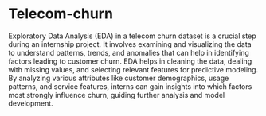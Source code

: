 # Telecom-churn
Exploratory Data Analysis (EDA) in a telecom churn dataset is a crucial step during an internship project. It involves examining and visualizing the data to understand patterns, trends, and anomalies that can help in identifying factors leading to customer churn. EDA helps in cleaning the data, dealing with missing values, and selecting relevant features for predictive modeling. By analyzing various attributes like customer demographics, usage patterns, and service features, interns can gain insights into which factors most strongly influence churn, guiding further analysis and model development.
